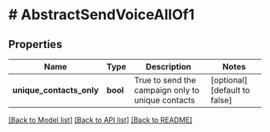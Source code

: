 # # AbstractSendVoiceAllOf1

## Properties

Name | Type | Description | Notes
------------ | ------------- | ------------- | -------------
**unique_contacts_only** | **bool** | True to send the campaign only to unique contacts | [optional] [default to false]

[[Back to Model list]](../../README.md#models) [[Back to API list]](../../README.md#endpoints) [[Back to README]](../../README.md)
